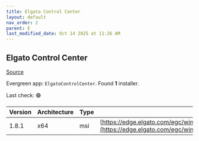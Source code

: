 ```yaml
---
title: Elgato Control Center
layout: default
nav_order: 2
parent: E
last_modified_date: Oct 14 2025 at 11:26 AM
---
```


## Elgato Control Center

[Source](https://help.elgato.com/hc/en-us/sections/360004115951-Elgato-Control-Center-Software)

Evergreen app: `ElgatoControlCenter`. Found **1** installer.

Last check: 🟢

| Version | Architecture | Type | URI                                                                                                                                                              |
| ------- | ------------ | ---- | ---------------------------------------------------------------------------------------------------------------------------------------------------------------- |
| 1.8.1   | x64          | msi  | [https://edge.elgato.com/egc/windows/eccw/1.8.1/ControlCenter_1.8.1.654_x64.msi](https://edge.elgato.com/egc/windows/eccw/1.8.1/ControlCenter_1.8.1.654_x64.msi) |
